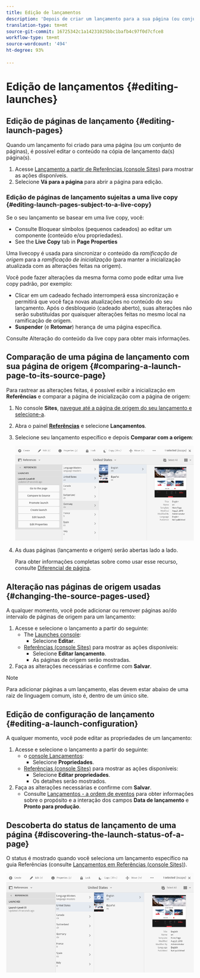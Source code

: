 ```yaml
---
title: Edição de lançamentos
description: 'Depois de criar um lançamento para a sua página (ou conjunto de páginas), você pode editar o conteúdo na cópia de lançamento da(s) página(s). '
translation-type: tm+mt
source-git-commit: 16725342c1a14231025bbc1bafb4c97f0d7cfce8
workflow-type: tm+mt
source-wordcount: '494'
ht-degree: 93%

---
```



# Edição de lançamentos {#editing-launches}

## Edição de páginas de lançamento {#editing-launch-pages}

Quando um lançamento foi criado para uma página (ou um conjunto de páginas), é possível editar o conteúdo na cópia de lançamento da(s) página(s).

1. Acesse [Lançamento a partir de Referências (console Sites)](/help/sites-cloud/authoring/launches/overview.md#launches-in-references-sites-console) para mostrar as ações disponíveis.
1. Selecione **Vá para a página** para abrir a página para edição.

### Edição de páginas de lançamento sujeitas a uma live copy {#editing-launch-pages-subject-to-a-live-copy}

Se o seu lançamento se basear em uma live copy, você: <!--If your launch is based upon a [live copy](/help/sites-administering/msm.md) then you will:-->

* Consulte Bloquear símbolos (pequenos cadeados) ao editar um componente (conteúdo e/ou propriedades).
* See the **Live Copy** tab in **Page Properties**

Uma livecopy é usada para sincronizar o conteúdo da *ramificação de origem* para a *ramificação de inicialização* (para manter a inicialização atualizada com as alterações feitas na origem).

Você pode fazer alterações da mesma forma como pode editar uma live copy padrão, por exemplo:

* Clicar em um cadeado fechado interromperá essa sincronização e permitirá que você faça novas atualizações no conteúdo do seu lançamento. Após o desbloqueio (cadeado aberto), suas alterações não serão substituídas por quaisquer alterações feitas no mesmo local na ramificação de origem.
* **Suspender** (e **Retomar**) herança de uma página específica.

Consulte Alteração do conteúdo da live copy para obter mais informações. <!--See [Changing Live Copy Content](/help/sites-administering/msm-livecopy.md#changing-live-copy-content) for further information.-->

## Comparação de uma página de lançamento com sua página de origem {#comparing-a-launch-page-to-its-source-page}

Para rastrear as alterações feitas, é possível exibir a inicialização em **Referências** e comparar a página de inicialização com a página de origem:

1. No console **Sites**, [navegue até a página de origem do seu lançamento e selecione-a](/help/sites-cloud/authoring/getting-started/basic-handling.md#viewing-and-selecting-resources).
1. Abra o painel **[Referências](/help/sites-cloud/authoring/getting-started/basic-handling.md#references)** e selecione **Lançamentos**.
1. Selecione seu lançamento específico e depois **Comparar com a origem**:

   ![Comparação entre inicialização e origem](/help/sites-cloud/authoring/assets/launches-compare.png)

1. As duas páginas (lançamento e origem) serão abertas lado a lado.

   Para obter informações completas sobre como usar esse recurso, consulte [Diferencial de página](/help/sites-cloud/authoring/features/page-diff.md).

## Alteração nas páginas de origem usadas {#changing-the-source-pages-used}

A qualquer momento, você pode adicionar ou remover páginas ao/do intervalo de páginas de origem para um lançamento:

1. Acesse e selecione o lançamento a partir do seguinte:
   * The [Launches console](/help/sites-cloud/authoring/launches/overview.md#the-launches-console):
      * Selecione **Editar**.
   * [Referências (console Sites)](/help/sites-cloud/authoring/launches/overview.md#launches-in-references-sites-console) para mostrar as ações disponíveis:
      * Selecione **Editar lançamento**.
      * As páginas de origem serão mostradas.
1. Faça as alterações necessárias e confirme com **Salvar**.

>[!NOTE]
>
>Para adicionar páginas a um lançamento, elas devem estar abaixo de uma raiz de linguagem comum, isto é, dentro de um único site.

## Edição de configuração de lançamento {#editing-a-launch-configuration}

A qualquer momento, você pode editar as propriedades de um lançamento:

1. Acesse e selecione o lançamento a partir do seguinte:
   * o [console Lançamentos](/help/sites-cloud/authoring/launches/overview.md#the-launches-console):
      * Selecione **Propriedades**.
   * [Referências (console Sites)](/help/sites-cloud/authoring/launches/overview.md#launches-in-references-sites-console) para mostrar as ações disponíveis:
      * Selecione **Editar propriedades**.
      * Os detalhes serão mostrados.
1. Faça as alterações necessárias e confirme com **Salvar**.
   * Consulte [Lançamentos - a ordem de eventos](/help/sites-cloud/authoring/launches/overview.md#launches-the-order-of-events) para obter informações sobre o propósito e a interação dos campos **Data de lançamento** e **Pronto para produção**.

## Descoberta do status de lançamento de uma página {#discovering-the-launch-status-of-a-page}

O status é mostrado quando você seleciona um lançamento específico na guia Referências (consulte [Lançamentos em Referências (console Sites)](/help/sites-cloud/authoring/launches/overview.md#launches-in-references-sites-console)).

![Descobrindo status de inicialização](/help/sites-cloud/authoring/assets/launches-status.png)
